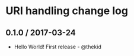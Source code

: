 URI handling change log
=======================

## 0.1.0 / 2017-03-24

* Hello World! First release - @thekid